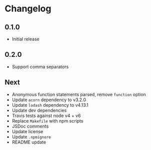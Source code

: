 # Changelog

## 0.1.0

* Initial release

## 0.2.0

* Support comma separators

## Next

* Anonymous function statements parsed, remove `function` option
* Update `acorn` dependency to v3.2.0
* Update `lodash` dependency to v4.13.1
* Update dev dependencies
* Travis tests against node v4 + v6
* Replace `Makefile` with npm scripts
* JSDoc comments
* Update license
* Update `.npmignore`
* README update
